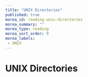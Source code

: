 ```yaml
---
title: "UNIX Directories"
published: true
morea_id: reading-unix-directories
morea_summary: ""
morea_type: reading
morea_sort_order: 9
morea_labels:
 - UNIX
---
```


# UNIX Directories


